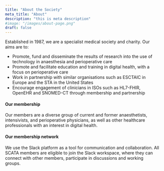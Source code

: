```yaml
---
title: "About the Society"
meta_title: "About"
description: "this is meta description"
#image: "/images/about-page.png"
draft: false
---
```


Established in 1987, we are a specialist medical society and charity. Our aims are to:

- Promote, fund and disseminate the results of research into the use of technology in anaesthesia and perioperative care
- Promote and facilitate education and training in digital health, with a focus on perioperative care
- Work in partnership with similar organisations such as ESCTAIC in Europe and the STA in the United States
- Encourage engagement of clinicians in ISOs such as HL7-FHIR, OpenEHR and SNOMED-CT through membership and partnership

#### Our membership

Our members are a diverse group of current and former anaesthetists, intensivists, and perioperative physicians, as well as other healthcare professionals with an interest in digital health.

#### Our membership network

We use the Slack platform as a tool for communication and collaboration. All SCATA members are eligible to join the Slack workspace, where they can connect with other members, participate in discussions and working groups.
